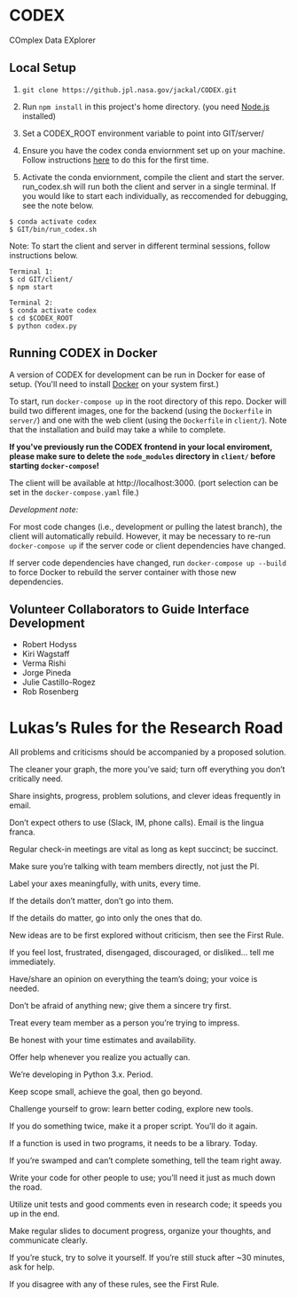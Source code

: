 # CODEX

COmplex Data EXplorer

## Local Setup

1. `git clone https://github.jpl.nasa.gov/jackal/CODEX.git`

1. Run `npm install` in this project's home directory. (you need [Node.js](https://nodejs.org/en/) installed)

1. Set a CODEX_ROOT environment variable to point into GIT/server/

1. Ensure you have the codex conda enviornment set up on your machine. Follow instructions [here](https://github.jpl.nasa.gov/jackal/CODEX/tree/development/server/envs/README.md) to do this for the first time.

1. Activate the conda enviornment, compile the client and start the server. run_codex.sh will run both the client and server in a single terminal. If you would like to start each individually, as reccomended for debugging, see the note below.

```
$ conda activate codex
$ GIT/bin/run_codex.sh
```

Note: To start the client and server in different terminal sessions, follow instructions below.

```
Terminal 1:
$ cd GIT/client/
$ npm start

Terminal 2:
$ conda activate codex
$ cd $CODEX_ROOT
$ python codex.py
```

## Running CODEX in Docker

A version of CODEX for development can be run in Docker for ease of setup. (You'll need to install [Docker](https://www.docker.com/]) on your system first.)

To start, run `docker-compose up` in the root directory of this repo. Docker will build two different images, one for the backend (using the `Dockerfile` in `server/`) and one with the web client (using the `Dockerfile` in `client/`). Note that the installation and build may take a while to complete.

**If you've previously run the CODEX frontend in your local enviroment, please make sure to delete the `node_modules` directory in `client/` before starting `docker-compose`!**

The client will be available at http://localhost:3000. (port selection can be set in the `docker-compose.yaml` file.)

_Development note:_

For most code changes (i.e., development or pulling the latest branch), the client will automatically rebuild. However, it may be necessary to re-run `docker-compose up` if the server code or client dependencies have changed.

If server code dependencies have changed, run `docker-compose up --build` to force Docker to rebuild the server container with those new dependencies.

## Volunteer Collaborators to Guide Interface Development

-   Robert Hodyss
-   Kiri Wagstaff
-   Verma Rishi
-   Jorge Pineda
-   Julie Castillo-Rogez
-   Rob Rosenberg

# Lukas’s Rules for the Research Road

All problems and criticisms should be accompanied by a proposed solution.

The cleaner your graph, the more you’ve said; turn off everything you don’t critically need.

Share insights, progress, problem solutions, and clever ideas frequently in email.

Don’t expect others to use (Slack, IM, phone calls). Email is the lingua franca.

Regular check-in meetings are vital as long as kept succinct; be succinct.

Make sure you’re talking with team members directly, not just the PI.

Label your axes meaningfully, with units, every time.

If the details don’t matter, don’t go into them.

If the details do matter, go into only the ones that do.

New ideas are to be first explored without criticism, then see the First Rule.

If you feel lost, frustrated, disengaged, discouraged, or disliked… tell me immediately.

Have/share an opinion on everything the team’s doing; your voice is needed.

Don’t be afraid of anything new; give them a sincere try first.

Treat every team member as a person you’re trying to impress.

Be honest with your time estimates and availability.

Offer help whenever you realize you actually can.

We’re developing in Python 3.x. Period.

Keep scope small, achieve the goal, then go beyond.

Challenge yourself to grow: learn better coding, explore new tools.

If you do something twice, make it a proper script. You’ll do it again.

If a function is used in two programs, it needs to be a library. Today.

If you’re swamped and can’t complete something, tell the team right away.

Write your code for other people to use; you’ll need it just as much down the road.

Utilize unit tests and good comments even in research code; it speeds you up in the end.

Make regular slides to document progress, organize your thoughts, and communicate clearly.

If you’re stuck, try to solve it yourself. If you’re still stuck after ~30 minutes, ask for help.

If you disagree with any of these rules, see the First Rule.

